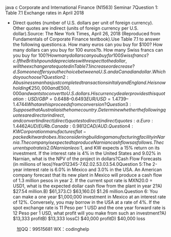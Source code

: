 java c
Corporate and International Finance (N1563)
Seminar 7Question 1: Table 7.1 Exchange rates in April 2018
* Direct quotes (number of U.S. dollars per unit of foreign currency). Other quotes are indirect (units of foreign currency per U.S. dollar).Source: The New York Times, April 26, 2018 (Reproduced from Fundamentals of Corporate Finance textbook).Use Table 7.1 to answer the following questions:a. How many euros can you buy for $100? How many dollars can you buy for 100 euros?b. How many Swiss francs can you buy for $100? How many dollars can you buy for 100 Swiss francs?c. If the British pound depreciates with respect to the dollar, will the exchange rate quoted in Table 7.1 increase or decrease?d. Someone offers you the choice between a U.S. and a Canadian dollar. Which do you choose?Question 2: A businessman has just completed transactions in Italy and England. He is now holding €250,000 and £500,000 and wants to convert to U.S. dollars.His currency dealer provides this quotation:USD/GBP  =  0.6488 – 0.6493   EUR/USD  = 1.4739 – 1.4744What are his proceeds from conversion?Question 3: 
Suppose that Australia is the home country. Determine whether the following quotes are direct or indirect, and convert indirect (direct) quotes to direct (indirect) quotes:a.	Euro: 1.4462 AUD/EUR
b.	Canada:  0.9812 CAD/AUD.Question 4: KW Corporation manufactures flat-packed kit wardrobes. It is considering building a manufacturing facility in Narnia. The company is expected to produce Narnian cash flows as follows. The current spot rate is 2.0 Narnian leos:$1, and KW expects a 15% return on its investment. If the interest rate is 4% in the United States and 9.02% in Narnian, what is the NPV of the project in dollars?Cash Flow Forecasts (in millions of leos)Year012345-7.62.02.53.03.54.0Question 5:The 2-year interest rate is 6.0% in Mexico and 3.0% in the USA. An American company forecast that its new plant in Mexico will produce a cash flow of 1.3 million pesos in year 2. If the current spot rate is MXN20.0 = USD1, what is the expected dollar cash flow from the plant in year 2?A) $27.54 million.B) $61,373.C) $63,160.D) $1.26 million.Question 6: You can make a one year $1,000,000 investment in Mexico at an interest rate of 12%. Conversely, you may borrow in the USA at a rate of 4%. If the spot exchange rate is 11 Peso per 1 USD and the one year forward rate is 12 Peso per 1 USD, what profit will you make from such an investment?A) $13,333 profitB) $13,333 lossC) $40,000 profitD) $40,000 loss

         
加QQ：99515681  WX：codinghelp
